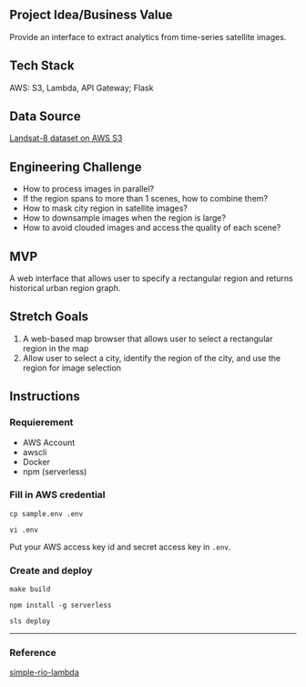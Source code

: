 ## Project Idea/Business Value

Provide an interface to extract analytics from time-series satellite images. 

## Tech Stack

AWS: S3, Lambda, API Gateway; Flask

## Data Source

[Landsat-8 dataset on AWS S3](https://registry.opendata.aws/landsat-8/)
<!-- [Sentiel-2 dataset hosted on Amazon S3](https://registry.opendata.aws/sentinel-2/) -->

## Engineering Challenge

- How to process images in parallel?
- If the region spans to more than 1 scenes, how to combine them?
- How to mask city region in satellite images?
- How to downsample images when the region is large?
- How to avoid clouded images and access the quality of each scene?

## MVP

A web interface that allows user to specify a rectangular region and returns historical urban region graph.

## Stretch Goals

1. A web-based map browser that allows user to select a rectangular region in the map
2. Allow user to select a city, identify the region of the city, and use the region for image selection

## Instructions

### Requierement
  - AWS Account
  - awscli
  - Docker
  - npm (serverless)

### Fill in AWS credential

```
cp sample.env .env

vi .env
```
Put your AWS access key id and secret access key in `.env`.

### Create and deploy

```
make build

npm install -g serverless

sls deploy
```

---
### Reference

[simple-rio-lambda](https://github.com/vincentsarago/simple-rio-lambda/)
